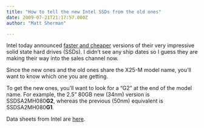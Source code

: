 ```yaml
---
title: "How to tell the new Intel SSDs from the old ones"
date: 2009-07-21T21:17:57.000Z
author: "Matt Sherman"

---
```


Intel today announced [faster and cheaper](http://arstechnica.com/hardware/news/2009/07/intels-new-34nm-ssds-cut-prices-by-60-percent-boost-speed.ars) versions of their very impressive solid state hard drives (SSDs). I didn’t see any ship dates so I guess they are making their way into the sales channel now.

Since the new ones and the old ones share the X25-M model name, you’ll want to know which one you are getting.

To get the new ones, you’ll want to look for a “G2” at the end of the model name. For example, the 2.5” 80GB new (34nm) version is SSDSA2MH080**G2**, whereas the previous (50nm) equivalent is SSDSA2MH080**G1**.

Data sheets from Intel are [here](http://www.intel.com/design/flash/nand/mainstream/index.htm).

